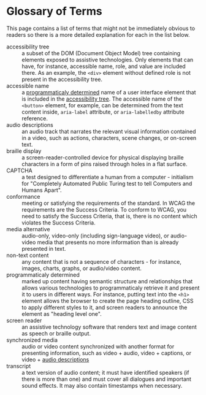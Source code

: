# Glossary of Terms

This page contains a list of terms that might not be immediately obvious to readers so there is a more detailed explanation for each in the list below.

<dl>
  <dt id="accessibility-tree">accessibility tree</dt>
  <dd>a subset of the DOM (Document Object Model) tree containing elements exposed to assistive technologies. Only elements that can have, for instance, accessible name, role, and value are included there. As an example, the <code>&lt;div&gt;</code> element without defined role is not present in the accessibility tree.</dd>

  <dt id="accessible-name">accessible name</dt>
  <dd>a <a href="#programmaticaly-determined">programmaticaly determined</a> name of a user interface element that is included in the <a href="#accessibility-tree">accessibility tree</a>. The accessible name of the <code>&lt;button&gt;</code> element, for example, can be determined from the text content inside, <code>aria-label</code> attribute, or <code>aria-labelledby</code> attribute reference.</dd>

  <dt id="audio-descriptions">audio descriptions</dt>
  <dd>an audio track that narrates the relevant visual information contained in a video, such as actions, characters, scene changes, or on-screen text.</dd>

  <dt id="braille-display">braille display</dt>
  <dd>a screen-reader-controlled device for physical displaying braille characters in a form of pins raised through holes in a flat surface.</dd>

  <dt id="captcha">CAPTCHA</dt>
  <dd>a test designed to differentiate a human from a computer - initialism for "Completely Automated Public Turing test to tell Computers and Humans Apart".</dd>

  <dt id="conformance">conformance</dt>
  <dd>meeting or satisfying the requirements of the standard. In WCAG the requirements are the Success Criteria. To conform to WCAG, you need to satisfy the Success Criteria, that is, there is no content which violates the Success Criteria.</dd>

  <dt id="media-alternative">media alternative</dt>
  <dd>audio-only, video-only (including sign-language video), or audio-video media that presents no more information than is already presented in text.</dd>

  <dt id="non-text-content">non-text content</dt>
  <dd>any content that is not a sequence of characters - for instance, images, charts, graphs, or audio/video content.</dd>

  <dt id="programmaticaly-determined">programmaticaly determined</dt>
  <dd>marked up content having semantic structure and relationships that allows various technologies to programmaticaly retrieve it and present it to users in different ways. For instance, putting text into the <code>&lt;h1&gt;</code> element allows the browser to create the page heading outline, CSS to apply different styles to it, and screen readers to announce the element as "heading level one".</dd>

  <dt id="screen-reader">screen reader</dt>
  <dd>an assistive technology software that renders text and image content as speech or braille output.</dd>

  <dt id="synchronized-media">synchronized media</dt>
  <dd>audio or video content synchronized with another format for presenting information, such as video + audio, video + captions, or video + <a href="#audio-descriptions">audio descriptions</a></dd>

  <dt id="transcript">transcript</dt>
  <dd>a text version of audio content; it must have identified speakers (if there is more than one) and must cover all dialogues and important sound effects. It may also contain timestamps when necessary.</dd>
</dl>
